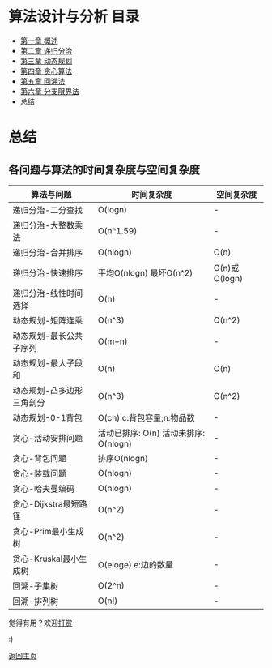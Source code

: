 # 算法设计与分析 目录

- [第一章 概述](Chapter1.md)
- [第二章 递归分治](Chapter2.md)
- [第三章 动态规划](Chapter3.md)
- [第四章 贪心算法](Chapter4.md)
- [第五章 回溯法](Chapter5.md)
- [第六章 分支限界法](Chapter6.md)
- [总结](Summary.md)

# 总结

## 各问题与算法的时间复杂度与空间复杂度

| 算法与问题 | 时间复杂度 | 空间复杂度 |
| --- | --- | --- |
| 递归分治-二分查找 | O(logn) | - |
| 递归分治-大整数乘法 | O(n^1.59) | - |
| 递归分治-合并排序 | O(nlogn) | O(n) |
| 递归分治-快速排序 | 平均O(nlogn) 最坏O(n^2) | O(n)或O(logn) |
| 递归分治-线性时间选择 | O(n) | - |
| 动态规划-矩阵连乘 | O(n^3) | O(n^2) |
| 动态规划-最长公共子序列 | O(m+n) | - |
| 动态规划-最大子段和 | O(n) | O(n) |
| 动态规划-凸多边形三角剖分 | O(n^3) | O(n^2) |
| 动态规划-0-1背包 | O(cn) c:背包容量;n:物品数 | - |
| 贪心-活动安排问题 | 活动已排序: O(n) 活动未排序: O(nlogn) | - |
| 贪心-背包问题 | 排序O(nlogn) | - |
| 贪心-装载问题 | O(nlogn) | - |
| 贪心-哈夫曼编码 | O(nlogn) | - |
| 贪心-Dijkstra最短路径 | O(n^2) | - |
| 贪心-Prim最小生成树 | O(n^2) | - |
| 贪心-Kruskal最小生成树 | O(eloge) e:边的数量 | - |
| 回溯-子集树 | O(2^n) | - |
| 回溯-排列树 | O(n!) | - |

觉得有用？欢迎[打赏](../../../donate.md)

:)

[返回主页](../../../index.md)